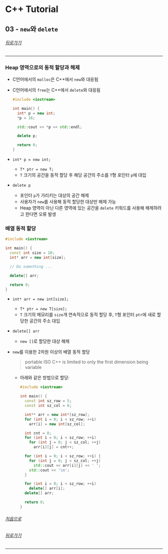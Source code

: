 # C++ Tutorial
## 03 - `new`와 `delete`
###### [뒤로가기](/tutorial/#index)
---
### Heap 영역으로의 동적 할당과 해제
* C언어에서의 `malloc`은 C++에서 `new`와 대응됨
* C언어에서의 `free`는 C++에서 `delete`와 대응됨
  ```cpp
  #include <iostream>

  int main() {
    int* p = new int;
    *p = 16;

    std::cout << *p << std::endl;

    delete p;

    return 0;
  }
  ```

* `int* p = new int;`
  * `T* ptr = new T;`
  * `T` 크기의 공간을 동적 할당 후 해당 공간의 주소를 `T`형 포인터 `p`에 대입

* `delete p`
  * 포인터 `p`가 가리키는 대상의 공간 해제
  * 사용자가 `new`를 사용해 동적 할당한 대상만 해제 가능
  * Heap 영역이 아닌 다른 영역에 있는 공간을 `delete` 키워드를 사용해 해제하려고 한다면 오류 발생

### 배열 동적 할당
```cpp
#include <iostream>

int main() {
  const int size = 10;
  int* arr = new int[size];

  // Do something ...

  delete[] arr;

  return 0;
}
```
  * `int* arr = new int[size];`
    * `T* ptr = new T[size];`
    * `T` 크기의 메모리를 `size`개 연속적으로 동적 할당 후, `T`형 포인터 `ptr`에 새로 할당한 공간의 주소 대입

  * `delete[] arr`
    * `new []`로 할당한 대상 해제

  * `new`를 이용한 2차원 이상의 배열 동적 할당
    > portable ISO C++ is limited to only the first dimension being variable
    * 아래와 같은 방법으로 할당:
      ```cpp
      #include <iostream>
    
      int main() {
        const int sz_row = 5;
        const int sz_col = 6;
    
        int** arr = new int*[sz_row];
        for (int i = 0; i < sz_row; ++i)
          arr[i] = new int[sz_col];
    
        int cnt = 0;
        for (int i = 0; i < sz_row; ++i)
          for (int j = 0; j < sz_col; ++j)
            arr[i][j] = cnt++;
    
        for (int i = 0; i < sz_row; ++i) {
          for (int j = 0; j < sz_col; ++j)
            std::cout << arr[i][j] << ' ';
          std::cout << '\n';
        }
    
        for (int i = 0; i < sz_row; ++i)
          delete[] arr[i];
        delete[] arr;
    
        return 0;
      }
      ```

###### [처음으로](#c-tutorial)
###### [뒤로가기](/tutorial/#index)
---
